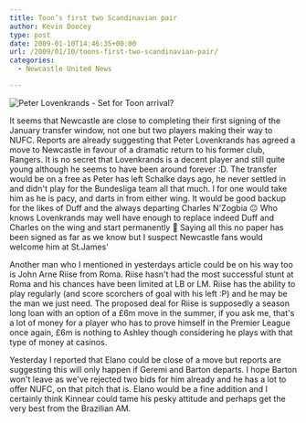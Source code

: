 ```yaml
---
title: Toon’s first two Scandinavian pair
author: Kevin Doocey
type: post
date: 2009-01-10T14:46:35+00:00
url: /2009/01/10/toons-first-two-scandinavian-pair/
categories:
  - Newcastle United News

---
```


![Peter Lovenkrands - Set for Toon arrival?](https://img.skysports.com/08/01/218x298/peterlovenkrands_628445.jpg)

It seems that Newcastle are close to completing their first signing of the January transfer window, not one but two players making their way to NUFC. Reports are already suggesting that Peter Lovenkrands has agreed a move to Newcastle in favour of a dramatic return to his former club, Rangers. It is no secret that Lovenkrands is a decent player and still quite young although he seems to have been around forever :D. The transfer would be on a free as Peter has left Schalke days ago, he never settled in and didn't play for the Bundesliga team all that much. I for one would take him as he is pacy, and darts in from either wing. It would be good backup for the likes of Duff and the always departing Charles N'Zogbia 😐 Who knows Lovenkrands may well have enough to replace indeed Duff and Charles on the wing and start permanently 🙂 Saying all this no paper has been signed as far as we know but I suspect Newcastle fans would welcome him at St.James'

Another man who I mentioned in yesterdays article could be on his way too is John Arne Riise from Roma. Riise hasn't had the most successful stunt at Roma and his chances have been limited at LB or LM. Riise has the ability to play regularly (and score scorchers of goal with his left :P) and he may be the man we just need. The proposed deal for Riise is supposedly a season long loan with an option of a £6m move in the summer, if you ask me, that's a lot of money for a player who has to prove himself in the Premier League once again, £6m is nothing to Ashley though considering he plays with that type of money at casinos.

Yesterday I reported that Elano could be close of a move but reports are suggesting this will only happen if Geremi and Barton departs. I hope Barton won't leave as we've rejected two bids for him already and he has a lot to offer NUFC, on that pitch that is. Elano would be a fine addition and I certainly think Kinnear could tame his pesky attitude and perhaps get the very best from the Brazilian AM.
